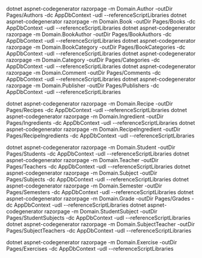 dotnet aspnet-codegenerator razorpage -m Domain.Author -outDir Pages/Authors -dc AppDbContext -udl --referenceScriptLibraries
dotnet aspnet-codegenerator razorpage -m Domain.Book -outDir Pages/Books -dc AppDbContext -udl --referenceScriptLibraries
dotnet aspnet-codegenerator razorpage -m Domain.BookAuthor -outDir Pages/BookAuthors -dc AppDbContext -udl --referenceScriptLibraries
dotnet aspnet-codegenerator razorpage -m Domain.BookCategory -outDir Pages/BookCategories -dc AppDbContext -udl --referenceScriptLibraries
dotnet aspnet-codegenerator razorpage -m Domain.Category -outDir Pages/Categories -dc AppDbContext -udl --referenceScriptLibraries
dotnet aspnet-codegenerator razorpage -m Domain.Comment -outDir Pages/Comments -dc AppDbContext -udl --referenceScriptLibraries
dotnet aspnet-codegenerator razorpage -m Domain.Publisher -outDir Pages/Publishers -dc AppDbContext -udl --referenceScriptLibraries

dotnet aspnet-codegenerator razorpage -m Domain.Recipe -outDir Pages/Recipes -dc AppDbContext -udl --referenceScriptLibraries
dotnet aspnet-codegenerator razorpage -m Domain.Ingredient -outDir Pages/Ingredients -dc AppDbContext -udl --referenceScriptLibraries
dotnet aspnet-codegenerator razorpage -m Domain.RecipeIngredient -outDir Pages/RecipeIngredients -dc AppDbContext -udl --referenceScriptLibraries

dotnet aspnet-codegenerator razorpage -m Domain.Student -outDir Pages/Students -dc AppDbContext -udl --referenceScriptLibraries
dotnet aspnet-codegenerator razorpage -m Domain.Teacher -outDir Pages/Teachers -dc AppDbContext -udl --referenceScriptLibraries
dotnet aspnet-codegenerator razorpage -m Domain.Subject -outDir Pages/Subjects -dc AppDbContext -udl --referenceScriptLibraries
dotnet aspnet-codegenerator razorpage -m Domain.Semester -outDir Pages/Semesters -dc AppDbContext -udl --referenceScriptLibraries
dotnet aspnet-codegenerator razorpage -m Domain.Grade -outDir Pages/Grades -dc AppDbContext -udl --referenceScriptLibraries
dotnet aspnet-codegenerator razorpage -m Domain.StudentSubject -outDir Pages/StudentSubjects -dc AppDbContext -udl --referenceScriptLibraries
dotnet aspnet-codegenerator razorpage -m Domain.SubjectTeacher -outDir Pages/SubjectTeachers -dc AppDbContext -udl --referenceScriptLibraries

dotnet aspnet-codegenerator razorpage -m Domain.Exercise -outDir Pages/Exercises -dc AppDbContext -udl --referenceScriptLibraries

